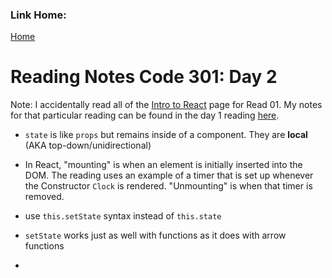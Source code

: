### Link Home:
[Home](README.md)

# Reading Notes Code 301: Day 2

Note: I accidentally read all of the [Intro to React](https://reactjs.org/tutorial/tutorial.html) page for Read 01. My notes for that particular reading can be found in the day 1 reading [here]([301-01.md).

- `state` is like `props` but remains inside of a component. They are **local** (AKA top-down/unidirectional)

- In React, "mounting" is when an element is initially inserted into the DOM. The reading uses an example of a timer that is set up whenever the Constructor `Clock` is rendered. "Unmounting" is when that timer is removed.

- use `this.setState` syntax instead of `this.state`

- `setState` works just as well with functions as it does with arrow functions

- 